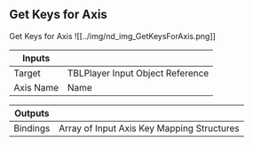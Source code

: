 ## Get Keys for Axis
Get Keys for Axis
![[../img/nd_img_GetKeysForAxis.png]]

|Inputs||
|--|--|
| Target | TBLPlayer Input Object Reference |
| Axis Name | Name |

|Outputs||
|--|--|
| Bindings | Array of Input Axis Key Mapping Structures |
